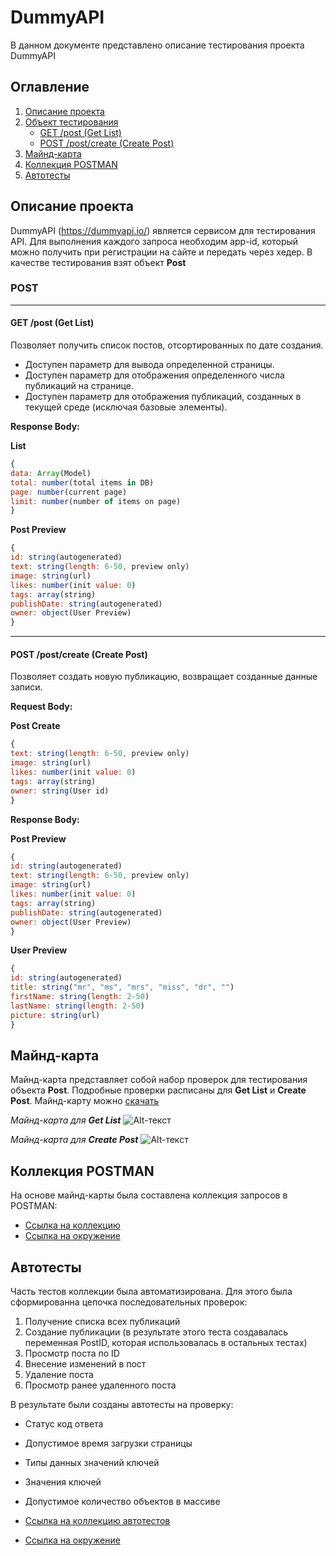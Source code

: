 # DummyAPI

В данном документе представлено описание тестирования проекта DummyAPI

## Оглавление
1. [Описание проекта](#описание-проекта)
2. [Объект тестирования](#post)
   - [GET /post (Get List)](#get-post-get-list)
   - [POST /post/create (Create Post)](#post-postcreate-create-post)
3. [Майнд-карта](#майнд-карта)
4. [Коллекция POSTMAN](#коллекция-postman)
5. [Автотесты](#автотесты)
   
## Описание проекта

DummyAPI (https://dummyapi.io/) является сервисом для тестирования API. Для выполнения каждого запроса необходим app-id, который можно получить при регистрации на сайте и передать через хедер.
В качестве тестирования взят объект **Post**

### POST
_____
#### GET /post (Get List)
Позволяет получить список постов, отсортированных по дате создания.
- Доступен параметр для вывода определенной страницы.
- Доступен параметр для отображения определенного числа публикаций на странице.
- Доступен параметр для отображения публикаций, созданных в текущей среде (исключая базовые элементы).

**Response Body:**

**List**
```javascript
{
data: Array(Model)
total: number(total items in DB)
page: number(current page)
limit: number(number of items on page)
}
```
**Post Preview**
```javascript
{
id: string(autogenerated)
text: string(length: 6-50, preview only)
image: string(url)
likes: number(init value: 0)
tags: array(string)
publishDate: string(autogenerated)
owner: object(User Preview)
}
```
_____
#### POST /post/create (Create Post)
Позволяет создать новую публикацию, возвращает созданные данные записи.

**Request Body:**

**Post Create**
```javascript
{
text: string(length: 6-50, preview only)
image: string(url)
likes: number(init value: 0)
tags: array(string)
owner: string(User id)
}
```
**Response Body:**

**Post Preview**
```javascript
{
id: string(autogenerated)
text: string(length: 6-50, preview only)
image: string(url)
likes: number(init value: 0)
tags: array(string)
publishDate: string(autogenerated)
owner: object(User Preview)
}
```
**User Preview**
```javascript
{
id: string(autogenerated)
title: string("mr", "ms", "mrs", "miss", "dr", "")
firstName: string(length: 2-50)
lastName: string(length: 2-50)
picture: string(url)
}
```

## Майнд-карта
Майнд-карта представляет собой набор проверок для тестирования объекта **Post**. Подробные проверки расписаны для **Get List** и **Create Post**. Майнд-карту можно [скачать](https://github.com/anisimova-an-an/DummyAPI/blob/main/Майнд-карта.png)

_Майнд-карта для **Get List**_ 
![Alt-текст](https://github.com/anisimova-an-an/DummyAPI/blob/main/GetList.png "МК")

_Майнд-карта для **Create Post**_ 
![Alt-текст](https://github.com/anisimova-an-an/DummyAPI/blob/main/CreatePost.png "МК")

## Коллекция POSTMAN
На основе майнд-карты была составлена коллекция запросов в POSTMAN:
- [Ссылка на коллекцию](https://github.com/anisimova-an-an/DummyAPI/blob/main/Публикации.postman_collection.json)
- [Ссылка на окружение](https://github.com/anisimova-an-an/DummyAPI/blob/main/DummyAPI.postman_environment.json)

## Автотесты

Часть тестов коллекции была автоматизирована. Для этого была сформированна цепочка последовательных проверок:
1. Получение списка всех публикаций
2. Создание публикации (в результате этого теста создавалась переменная PostID, которая использовалась в остальных тестах)
3. Просмотр поста по ID
4. Внесение изменений в пост
5. Удаление поста
6. Просмотр ранее удаленного поста

В результате были созданы автотесты на проверку:
- Статус код ответа
- Допустимое время загрузки страницы
- Типы данных значений ключей
- Значения ключей
- Допустимое количество объектов в массиве

- [Ссылка на коллекцию автотестов](https://github.com/anisimova-an-an/DummyAPI/blob/main/Automatization.postman_collection.json)
- [Ссылка на окружение](https://github.com/anisimova-an-an/DummyAPI/blob/main/DummyAPI.postman_environment%20(1).json)

